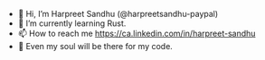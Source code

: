 - 👋 Hi, I’m Harpreet Sandhu (@harpreetsandhu-paypal)
- 🌱 I’m currently learning Rust.
- 📫 How to reach me https://ca.linkedin.com/in/harpreet-sandhu
- 📖 Even my soul will be there for my code.

<!---
harpreetsandhu-paypal/harpreetsandhu-paypal is a ✨ special ✨ repository because its `README.md` (this file) appears on your GitHub profile.
You can click the Preview link to take a look at your changes.
--->
